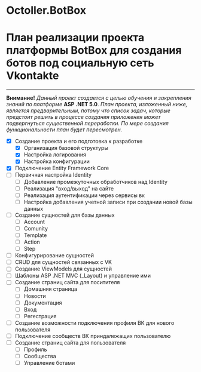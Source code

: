 # Octoller.BotBox

# План реализации проекта платформы BotBox для создания ботов под социальную сеть Vkontakte 
____

__Внимание!__ _Данный проект создается с целью обучения и закрепления знаний по платформе_ __ASP .NET 5.0__.
_План проекта, изложенный ниже, является предварительным, потому что список задач, которые предстоит решить в процессе создания приложения может подвергнуться существенной переработки. По мере создания функциональности план будет пересмотрен._

- [x] Создание проекта и его подготовка к разработке
    - [x] Организация базовой структуры
    - [x] Настройка логирования
    - [x] Настройка конфигурации
- [x] Подключение Entity Framework Core
- [ ] Первичная настройка Identity
    - [ ] Добавление промежуточных обработчиков над Identity 
    - [ ] Реализация "вход/выход" на сайте
    - [ ] Реализация аутентификации через сервисы вк
    - [ ] Настройка добавления учетной записи при создании новой базы данных
- [ ] Создание сущностей для базы данных
    - [ ] Account
    - [ ] Comunity
    - [ ] Template 
    - [ ] Action
    - [ ] Step
- [ ] Конфигурирование сущностей
- [ ] CRUD для сущностей связанных с VK
- [ ] Создание ViewModels для сущностей
- [ ] Шаблоны ASP .NET MVC (_Layout) и управление ими
- [ ] Создание страниц сайта для поситителя
    - [ ] Домашняя страница
    - [ ] Новости
    - [ ] Документация
    - [ ] Вход
    - [ ] Регестрация
- [ ] Создание возможности подключения профиля ВК для нового пользователя 
- [ ] Подключение сообществ ВК приндалежащих пользователю 
- [ ] Создание страниц сайта для пользователя
    - [ ] Профиль
    - [ ] Сообщества
    - [ ] Управление ботами